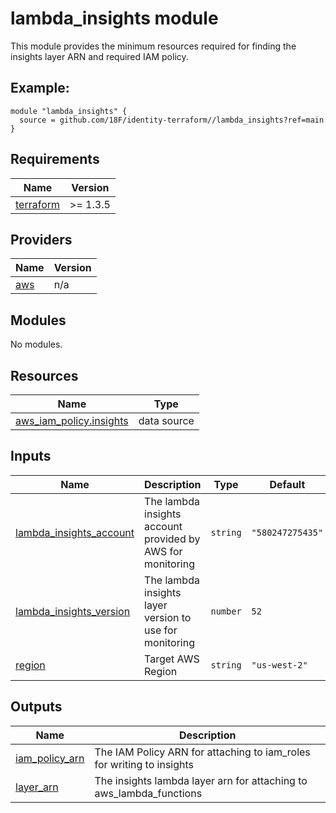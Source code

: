 # lambda_insights module

This module provides the minimum resources required for finding the insights layer ARN and required IAM policy. 

<!-- BEGIN_TF_DOCS -->
## Example:
```hcl
module "lambda_insights" {
  source = github.com/18F/identity-terraform//lambda_insights?ref=main
}
```

## Requirements

| Name | Version |
|------|---------|
| <a name="requirement_terraform"></a> [terraform](#requirement\_terraform) | >= 1.3.5 |

## Providers

| Name | Version |
|------|---------|
| <a name="provider_aws"></a> [aws](#provider\_aws) | n/a |

## Modules

No modules.

## Resources

| Name | Type |
|------|------|
| [aws_iam_policy.insights](https://registry.terraform.io/providers/hashicorp/aws/latest/docs/data-sources/iam_policy) | data source |

## Inputs

| Name | Description | Type | Default | Required |
|------|-------------|------|---------|:--------:|
| <a name="input_lambda_insights_account"></a> [lambda\_insights\_account](#input\_lambda\_insights\_account) | The lambda insights account provided by AWS for monitoring | `string` | `"580247275435"` | no |
| <a name="input_lambda_insights_version"></a> [lambda\_insights\_version](#input\_lambda\_insights\_version) | The lambda insights layer version to use for monitoring | `number` | `52` | no |
| <a name="input_region"></a> [region](#input\_region) | Target AWS Region | `string` | `"us-west-2"` | no |

## Outputs

| Name | Description |
|------|-------------|
| <a name="output_iam_policy_arn"></a> [iam\_policy\_arn](#output\_iam\_policy\_arn) | The IAM Policy ARN for attaching to iam\_roles for writing to insights |
| <a name="output_layer_arn"></a> [layer\_arn](#output\_layer\_arn) | The insights lambda layer arn for attaching to aws\_lambda\_functions |
<!-- END_TF_DOCS -->
